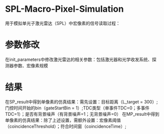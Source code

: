 # SPL-Macro-Pixel-Simulation
用于模拟单光子激光雷达（SPL）中宏像素的信号读取过程：
# 参数修改
在init_parameters中修改激光雷达的相关参数：包括激光器和光学收发系统、探测器参数、宏像素规模
# 结果
在SP_result中得到单像素的仿真结果：需先设置：目标距离（L_target = 300）;门控时间开始的bin（gateStartBin = 1）;TDC类型（单事件TDC=0；多事件TDC=1）；是否有背景噪声（有背景噪声=1；无背景噪声=0）
在MP_result中得到单像素的仿真结果：除了上述设置，需额外设置：宏像素阈值（coincidenceThreshold）；符合时间窗（coincidenceTime）;      
